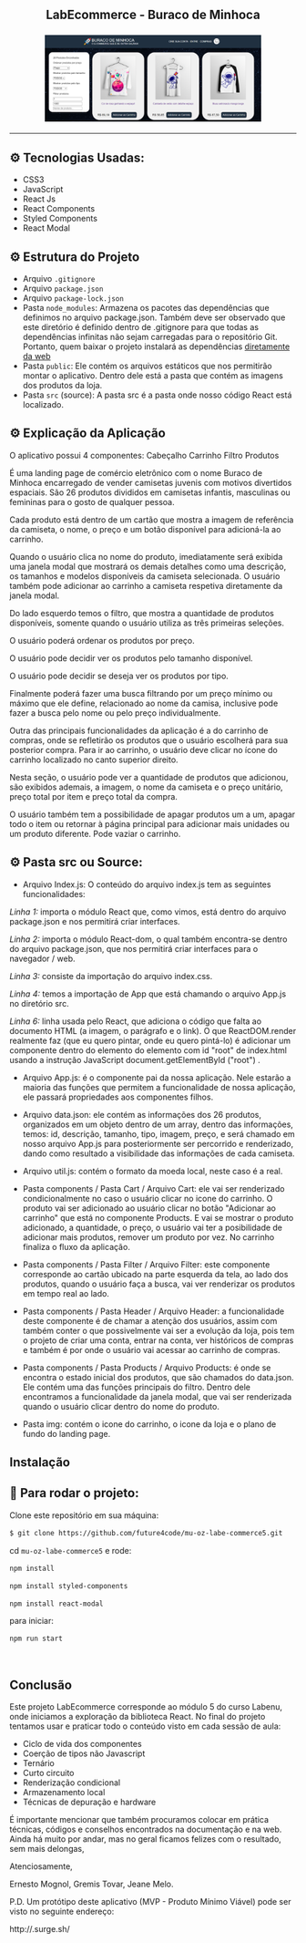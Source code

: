<h2 align="center">LabEcommerce - Buraco de Minhoca</h2>


<h3 align="center">
  <img alt="LabEcommerce"
    src="https://github.com/future4code/mu-oz-labe-commerce5/blob/master/public/images/principal.png" width="380px"/>
</h3>
<hr/>


## ⚙️ Tecnologias Usadas:
- CSS3
- JavaScript 
- React Js 
- React Components
- Styled Components
- React Modal

## ⚙️ Estrutura do Projeto

- Arquivo `.gitignore`
- Arquivo `package.json`
- Arquivo `package-lock.json`
- Pasta `node_modules`: Armazena os pacotes das dependências que definimos no arquivo package.json. Também deve ser observado que este diretório é definido dentro de .gitignore para que todas as dependências infinitas não sejam carregadas para o repositório Git. Portanto, quem baixar o projeto instalará as dependências [diretamente da web](https://www.npmjs.com/)
- Pasta `public`: Ele contém os arquivos estáticos que nos permitirão montar o aplicativo. Dentro dele está a pasta que contém as imagens dos produtos da loja.
- Pasta `src` (source): A pasta src é a pasta onde nosso código React está localizado.

## ⚙️ Explicação da Aplicação

O aplicativo possui 4 componentes:
Cabeçalho
Carrinho
Filtro
Produtos

É uma landing page de comércio eletrônico com o nome Buraco de Minhoca encarregado de vender camisetas juvenis com motivos divertidos espaciais. São 26 produtos divididos em camisetas infantis, masculinas ou femininas para o gosto de qualquer pessoa.

Cada produto está dentro de um cartão que mostra a imagem de referência da camiseta, o nome, o preço e um botão disponível para adicioná-la ao carrinho.

Quando o usuário clica no nome do produto, imediatamente será exibida uma janela modal que mostrará os demais detalhes como uma descrição, os tamanhos e modelos disponíveis da camiseta selecionada. O usuário também pode adicionar ao carrinho a camiseta respetiva diretamente da janela modal.

Do lado esquerdo temos o filtro, que mostra a quantidade de produtos disponíveis, somente quando o usuário utiliza as três primeiras seleções.

O usuário poderá ordenar os produtos por preço.

O usuário pode decidir ver os produtos pelo tamanho disponível.

O usuário pode decidir se deseja ver os produtos por tipo.

Finalmente poderá fazer uma busca filtrando por um preço mínimo ou máximo que ele define, relacionado ao nome da camisa, inclusive pode fazer a busca pelo nome ou pelo preço individualmente.

Outra das principais funcionalidades da aplicação é a do carrinho de compras, onde se refletirão os produtos que o usuário escolherá para sua posterior compra. Para ir ao carrinho, o usuário deve clicar no ícone do carrinho localizado no canto superior direito.

Nesta seção, o usuário pode ver a quantidade de produtos que adicionou, são exibidos ademais, a imagem, o nome da camiseta e o preço unitário, preço total por item e preço total da compra.

O usuário também tem a possibilidade de apagar produtos um a um, apagar todo o item ou retornar à página principal para adicionar mais unidades ou um produto diferente. Pode vaziar o carrinho.

## ⚙️ Pasta src ou Source:

- Arquivo Index.js:
O conteúdo do arquivo index.js tem as seguintes funcionalidades:

*Linha 1:* importa o módulo React que, como vimos, está  dentro do arquivo package.json e nos permitirá criar interfaces.

*Linha 2:* importa o módulo React-dom, o qual também encontra-se dentro do arquivo package.json, que nos permitirá criar interfaces para o navegador / web.

*Linha 3:* consiste da importação do arquivo index.css.

*Linha 4:* temos a importação de App que está chamando o arquivo App.js no diretório src.

*Linha 6:* linha usada pelo React, que adiciona o código que falta ao documento HTML (a imagem, o parágrafo e o link). O que ReactDOM.render realmente faz (que eu quero pintar, onde eu quero pintá-lo) é adicionar um componente dentro do elemento do elemento com id "root" de index.html usando a instrução JavaScript document.getElementById ("root") .

- Arquivo App.js: é o componente pai da nossa aplicação. Nele estarão a maioria das funções que permitem a funcionalidade de nossa aplicação, ele passará propriedades aos componentes filhos.

- Arquivo data.json: ele contém as informações dos 26 produtos, organizados em um objeto dentro de um array, dentro das informações, temos: id, descrição, tamanho, tipo, imagem, preço, e será chamado em nosso arquivo App.js para posteriormente ser percorrido e renderizado, dando como resultado a visibilidade das informações de cada camiseta.

- Arquivo util.js: contém o formato da moeda local, neste caso é a real.

- Pasta components / Pasta Cart / Arquivo Cart: ele vai ser renderizado condicionalmente no caso o usuário clicar no icone do carrinho. O produto vai ser adicionado ao usuário clicar no botão "Adicionar ao carrinho" que está no componente Products. E vai se mostrar o produto adicionado, a quantidade, o preço, o usuário vai ter a posibilidade de adicionar mais produtos, remover um produto por vez. No carrinho finaliza o fluxo da aplicação.

- Pasta components / Pasta Filter / Arquivo Filter: este componente corresponde ao cartão ubicado na parte esquerda da tela, ao lado dos produtos, quando o usuário faça a busca, vai ver renderizar os produtos em tempo real ao lado.

- Pasta components / Pasta Header / Arquivo Header: a funcionalidade deste componente é de chamar a atenção dos usuários, assim com também conter o que possivelmente vai ser a evolução da loja, pois tem o projeto de criar uma conta, entrar na conta, ver históricos de compras e também é por onde o usuário vai acessar ao carrinho de compras.

- Pasta components / Pasta Products / Arquivo Products: é onde se encontra o estado inicial dos produtos, que são chamados do data.json. Ele contém uma das funções principais do filtro. Dentro dele encontramos a funcionalidade da janela modal, que vai ser renderizada quando o usuário clicar dentro do nome do produto.

- Pasta img: contém o icone do carrinho, o icone da loja e o plano de fundo do landing page.


##  Instalação


## 🏁 Para rodar o projeto:

Clone este repositório em sua máquina:

```bash
$ git clone https://github.com/future4code/mu-oz-labe-commerce5.git
```

cd `mu-oz-labe-commerce5` e rode:

```bash
npm install
```


```bash
npm install styled-components
```


```bash
npm install react-modal
```

para iniciar:

```bash
npm run start
```


<br/>

##  Conclusão

Este projeto LabEcommerce corresponde ao módulo 5 do curso Labenu, onde iniciamos a exploração da biblioteca React.
No final do projeto tentamos usar e praticar todo o conteúdo visto em cada sessão de aula:

- Ciclo de vida dos componentes
- Coerção de tipos não Javascript
- Ternário
- Curto circuito
- Renderização condicional
- Armazenamento local
- Técnicas de depuração e hardware

É importante mencionar que também procuramos colocar em prática técnicas, códigos e conselhos encontrados na documentação e na web. Ainda há muito por andar, mas no geral ficamos felizes com o resultado, sem mais delongas,

Atenciosamente,

Ernesto Mognol, Gremis Tovar, Jeane Melo.


P.D. Um protótipo deste aplicativo (MVP - Produto Mínimo Viável) pode ser visto no seguinte endereço:

http://.surge.sh/

